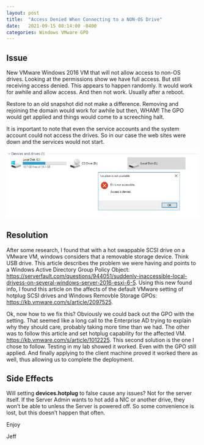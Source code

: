 ```yaml
---
layout: post
title:  "Access Denied When Connecting to a NON-OS Drive"
date:   2021-09-15 08:14:00 -0400
categories: Windows VMware GPO
---
```


## Issue   
New VMware Windows 2016 VM that will not allow access to non-OS drives.  Looking at the permissions show we have full access.  But still receiving access denied.  This appears to happen randomly.  It would work for awhile and allow access.  And then not work.  Usually after a reboot.   

Restore to an old snapshot did not make a difference.  Removing and rejoining the domain would work for awhile but then, WHAM! The GPO would get applied and things would come to a screeching halt.   

It is important to note that even the service accounts and the system account could not access the drives.  So in our case the web sites were down and the services would not start.

![AccessDeniedImage](..\Images\2021-09-15-AccessDeniedNonOSDrive/AccessDenied.jpg)
	 
## Resolution   
After some research, I found that with a hot swappable SCSI drive on a VMware VM, windows considers that a removable storage device.  Think USB drive.  This article describes the problem we were having and points to a Windows Active Directory Group Policy Object: https://serverfault.com/questions/944051/suddenly-inaccessible-local-drivess-on-several-windows-server-2016-esxi-6-5.  Using this new found info, I found this article on the affects of the default VMware setting of hotplug SCSI drives and Windows Removble Storage GPOs: https://kb.vmware.com/s/article/2097525.    

Ok, now how to we fix this?  Obviously we could back out the GPO with the setting.  That seemed like a long call to the Enterprise AD trying to explain why they should care, probably taking more time than we had.  The other was to follow this article and set hotplug capability for the affected VM.  https://kb.vmware.com/s/article/1012225.  This second solution is the one I chose to follow.  Testing in my lab showed it worked.  Even with the GPO still applied.  And finally applying to the client machine proved it worked there as well, thus allowing us to complete the deployment.

## Side Effects   
Will setting **devices.hotplug** to false cause any issues?  Not for the server itself.  If the Server Admin wants to hot add a NIC or another drive, they won’t be able to unless the Server is powered off.  So some convenience is lost, but this doesn’t happen that often.


Enjoy

Jeff